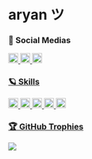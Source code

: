 # aryan ツ

### 🎈 Social Medias

<a href="https://www.linkedin.com/in/aryan-bhotey-85b0b8276/"><img height=20px src="https://ziadoua.github.io/m3-Markdown-Badges/badges/LinkedIn/linkedin3.svg">
<a href="https://discordapp.com/users/774727443659227186"><img height=20px src="https://ziadoua.github.io/m3-Markdown-Badges/badges/Discord/discord2.svg">
<a href="mailto:aryan.bhotey@epitech.eu"><img height=20px src="https://ziadoua.github.io/m3-Markdown-Badges/badges/Mail/mail1.svg">

### 🪐 Skills
<img height=20px src=https://ziadoua.github.io/m3-Markdown-Badges/badges/C/c3.svg> <img height=20px src=https://ziadoua.github.io/m3-Markdown-Badges/badges/Python/python2.svg> <img height=20px src=https://ziadoua.github.io/m3-Markdown-Badges/badges/CSS/css3.svg> <img height=20px src=https://ziadoua.github.io/m3-Markdown-Badges/badges/HTML/html2.svg> <img height=20px src=https://ziadoua.github.io/m3-Markdown-Badges/badges/Javascript/javascript2.svg>

### 🏆 GitHub Trophies
<img src="https://github-profile-trophy.vercel.app/?username=Txtsuya&theme=tokyonight&no-bg=true&no-frame=true">
